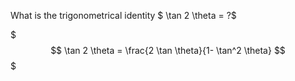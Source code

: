 What is the trigonometrical identity $ \tan 2 \theta = ?$
<!--question-->
$$$
\tan 2 \theta = \frac{2 \tan \theta}{1- \tan^2 \theta}
$$$
